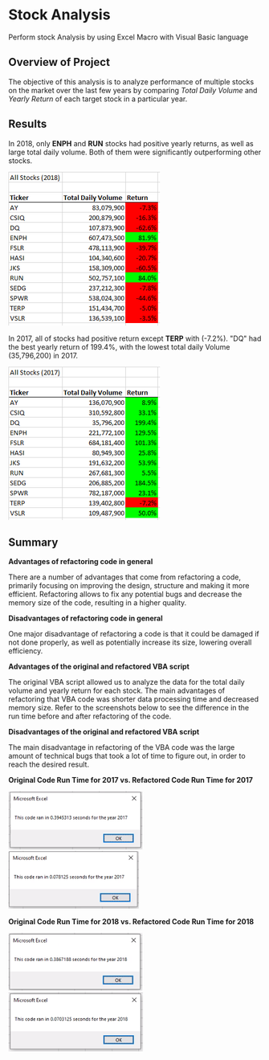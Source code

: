 # **Stock Analysis**
Perform stock Analysis by using Excel Macro with Visual Basic language



## **Overview of Project**
The objective of this analysis is to analyze performance of multiple stocks on the market over the last few years by comparing *Total Daily Volume* and *Yearly Return* of each target stock in a particular year.



## **Results**
In 2018, only **ENPH** and **RUN** stocks had positive yearly returns, as well as large total daily volume. Both of them were significantly outperforming other stocks.

![VBA Challenge 2018](VBA_Challenge_2018.png)

In 2017, all of stocks had positive return except **TERP** with (-7.2%). "DQ" had the best yearly return of 199.4%, with the lowest total daily Volume (35,796,200) in 2017.

![VBA Challenge 2017](VBA_Challenge_2017.png)


## **Summary**

**Advantages of refactoring code in general**

There are a number of advantages that come from refactoring a code, primarily focusing on improving the design, structure and making it more efficient. Refactoring allows to fix any potential bugs and decrease the memory size of the code, resulting in a higher quality. 

**Disadvantages of refactoring code in general**

One major disadvantage of refactoring a code is that it could be damaged if not done properly, as well as potentially increase its size, lowering overall efficiency. 


**Advantages of the original and refactored VBA script**

The original VBA script allowed us to analyze the data for the total daily volume and yearly return for each stock. The main advantages of refactoring that VBA code was shorter data processing time and decreased memory size. Refer to the screenshots below to see the difference in the run time before and after refactoring of the code.

**Disadvantages of the original and refactored VBA script**

The main disadvantage in refactoring of the VBA code was the large amount of technical bugs that took a lot of time to figure out, in order to reach the desired result. 

**Original Code Run Time for 2017 vs. Refactored Code Run Time for 2017** 

![VBA Challenge 2017_time](VBA_Challenge_2017_time.png)
![VBA Challenge 2017_ref](VBA_Challenge_2017_ref.png)

**Original Code Run Time for 2018 vs. Refactored Code Run Time for 2018** 

![VBA Challenge 2018_time](VBA_Challenge_2018_time.png)
![VBA Challenge 2018_ref](VBA_Challenge_2018_ref.png)

